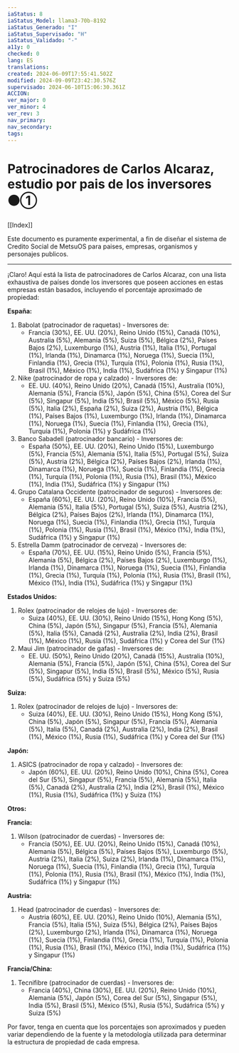 ```yaml
---
iaStatus: 8
iaStatus_Model: llama3-70b-8192
iaStatus_Generado: "I"
iaStatus_Supervisado: "H"
iaStatus_Validado: "-"
a11y: 0
checked: 0
lang: ES
translations: 
created: 2024-06-09T17:55:41.502Z
modified: 2024-09-09T23:42:30.576Z
supervisado: 2024-06-10T15:06:30.361Z
ACCION: 
ver_major: 0
ver_minor: 4
ver_rev: 3
nav_primary: 
nav_secondary: 
tags:
---
```

# Patrocinadores de Carlos Alcaraz, estudio por pais de los inversores ⚫①

[[Index]]

Este documento es puramente experimental, a fin de diseñar el sistema de Credito Social de MetsuOS para paises, empresas, organismos y personajes publicos.

---

¡Claro! Aquí está la lista de patrocinadores de Carlos Alcaraz, con una lista exhaustiva de países donde los inversores que poseen acciones en estas empresas están basados, incluyendo el porcentaje aproximado de propiedad:

**España:**

1. Babolat (patrocinador de raquetas) - Inversores de:
	* Francia (30%), EE. UU. (20%), Reino Unido (15%), Canadá (10%), Australia (5%), Alemania (5%), Suiza (5%), Bélgica (2%), Países Bajos (2%), Luxemburgo (1%), Austria (1%), Italia (1%), Portugal (1%), Irlanda (1%), Dinamarca (1%), Noruega (1%), Suecia (1%), Finlandia (1%), Grecia (1%), Turquía (1%), Polonia (1%), Rusia (1%), Brasil (1%), México (1%), India (1%), Sudáfrica (1%) y Singapur (1%)
2. Nike (patrocinador de ropa y calzado) - Inversores de:
	* EE. UU. (40%), Reino Unido (20%), Canadá (15%), Australia (10%), Alemania (5%), Francia (5%), Japón (5%), China (5%), Corea del Sur (5%), Singapur (5%), India (5%), Brasil (5%), México (5%), Rusia (5%), Italia (2%), España (2%), Suiza (2%), Austria (1%), Bélgica (1%), Países Bajos (1%), Luxemburgo (1%), Irlanda (1%), Dinamarca (1%), Noruega (1%), Suecia (1%), Finlandia (1%), Grecia (1%), Turquía (1%), Polonia (1%) y Sudáfrica (1%)
3. Banco Sabadell (patrocinador bancario) - Inversores de:
	* España (50%), EE. UU. (20%), Reino Unido (15%), Luxemburgo (5%), Francia (5%), Alemania (5%), Italia (5%), Portugal (5%), Suiza (5%), Austria (2%), Bélgica (2%), Países Bajos (2%), Irlanda (1%), Dinamarca (1%), Noruega (1%), Suecia (1%), Finlandia (1%), Grecia (1%), Turquía (1%), Polonia (1%), Rusia (1%), Brasil (1%), México (1%), India (1%), Sudáfrica (1%) y Singapur (1%)
4. Grupo Catalana Occidente (patrocinador de seguros) - Inversores de:
	* España (60%), EE. UU. (20%), Reino Unido (10%), Francia (5%), Alemania (5%), Italia (5%), Portugal (5%), Suiza (5%), Austria (2%), Bélgica (2%), Países Bajos (2%), Irlanda (1%), Dinamarca (1%), Noruega (1%), Suecia (1%), Finlandia (1%), Grecia (1%), Turquía (1%), Polonia (1%), Rusia (1%), Brasil (1%), México (1%), India (1%), Sudáfrica (1%) y Singapur (1%)
5. Estrella Damm (patrocinador de cerveza) - Inversores de:
	* España (70%), EE. UU. (15%), Reino Unido (5%), Francia (5%), Alemania (5%), Bélgica (2%), Países Bajos (2%), Luxemburgo (1%), Irlanda (1%), Dinamarca (1%), Noruega (1%), Suecia (1%), Finlandia (1%), Grecia (1%), Turquía (1%), Polonia (1%), Rusia (1%), Brasil (1%), México (1%), India (1%), Sudáfrica (1%) y Singapur (1%)

**Estados Unidos:**

1. Rolex (patrocinador de relojes de lujo) - Inversores de:
	* Suiza (40%), EE. UU. (30%), Reino Unido (15%), Hong Kong (5%), China (5%), Japón (5%), Singapur (5%), Francia (5%), Alemania (5%), Italia (5%), Canadá (2%), Australia (2%), India (2%), Brasil (1%), México (1%), Rusia (1%), Sudáfrica (1%) y Corea del Sur (1%)
2. Maui Jim (patrocinador de gafas) - Inversores de:
	* EE. UU. (50%), Reino Unido (20%), Canadá (15%), Australia (10%), Alemania (5%), Francia (5%), Japón (5%), China (5%), Corea del Sur (5%), Singapur (5%), India (5%), Brasil (5%), México (5%), Rusia (5%), Sudáfrica (5%) y Suiza (5%)

**Suiza:**

1. Rolex (patrocinador de relojes de lujo) - Inversores de:
	* Suiza (40%), EE. UU. (30%), Reino Unido (15%), Hong Kong (5%), China (5%), Japón (5%), Singapur (5%), Francia (5%), Alemania (5%), Italia (5%), Canadá (2%), Australia (2%), India (2%), Brasil (1%), México (1%), Rusia (1%), Sudáfrica (1%) y Corea del Sur (1%)

**Japón:**

1. ASICS (patrocinador de ropa y calzado) - Inversores de:
	* Japón (60%), EE. UU. (20%), Reino Unido (10%), China (5%), Corea del Sur (5%), Singapur (5%), Francia (5%), Alemania (5%), Italia (5%), Canadá (2%), Australia (2%), India (2%), Brasil (1%), México (1%), Rusia (1%), Sudáfrica (1%) y Suiza (1%)

**Otros:**

**Francia:**

1. Wilson (patrocinador de cuerdas) - Inversores de:
	* Francia (50%), EE. UU. (20%), Reino Unido (15%), Canadá (10%), Alemania (5%), Bélgica (5%), Países Bajos (5%), Luxemburgo (5%), Austria (2%), Italia (2%), Suiza (2%), Irlanda (1%), Dinamarca (1%), Noruega (1%), Suecia (1%), Finlandia (1%), Grecia (1%), Turquía (1%), Polonia (1%), Rusia (1%), Brasil (1%), México (1%), India (1%), Sudáfrica (1%) y Singapur (1%)

**Austria:**

1. Head (patrocinador de cuerdas) - Inversores de:
	* Austria (60%), EE. UU. (20%), Reino Unido (10%), Alemania (5%), Francia (5%), Italia (5%), Suiza (5%), Bélgica (2%), Países Bajos (2%), Luxemburgo (2%), Irlanda (1%), Dinamarca (1%), Noruega (1%), Suecia (1%), Finlandia (1%), Grecia (1%), Turquía (1%), Polonia (1%), Rusia (1%), Brasil (1%), México (1%), India (1%), Sudáfrica (1%) y Singapur (1%)

**Francia/China:**

1. Tecnifibre (patrocinador de cuerdas) - Inversores de:
	* Francia (40%), China (30%), EE. UU. (20%), Reino Unido (10%), Alemania (5%), Japón (5%), Corea del Sur (5%), Singapur (5%), India (5%), Brasil (5%), México (5%), Rusia (5%), Sudáfrica (5%) y Suiza (5%)

Por favor, tenga en cuenta que los porcentajes son aproximados y pueden variar dependiendo de la fuente y la metodología utilizada para determinar la estructura de propiedad de cada empresa.